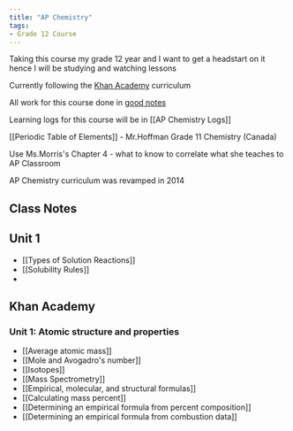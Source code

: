 ```yaml
---
title: "AP Chemistry"
tags:
- Grade 12 Course
---
```

Taking this course my grade 12 year and I want to get a headstart on it hence I will be studying and watching lessons

Currently following the [Khan Academy](https://www.khanacademy.org/science/ap-chemistry-beta) curriculum

All work for this course done in [good notes](https://share.goodnotes.com/s/4Z8Qq60OLNiNoMtlv7w4bU)

Learning logs for this course will be in [[AP Chemistry Logs]]

[[Periodic Table of Elements]] - Mr.Hoffman Grade 11 Chemistry (Canada)

Use Ms.Morris's Chapter 4 - what to know to correlate what she teaches to AP Classroom

AP Chemistry curriculum was revamped in 2014

## Class Notes
## Unit 1

-  [[Types of Solution Reactions]]
- [[Solubility Rules]]
- 

## Khan Academy
### Unit 1: Atomic structure and properties

- [[Average atomic mass]]
- [[Mole and Avogadro's number]]
- [[Isotopes]]
- [[Mass Spectrometry]]
- [[Empirical, molecular, and structural formulas]]
- [[Calculating mass percent]]
- [[Determining an empirical formula from percent composition]]
- [[Determining an empirical formula from combustion data]]

